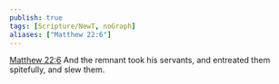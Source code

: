 ```yaml
---
publish: true
tags: [Scripture/NewT, noGraph]
aliases: ["Matthew 22:6"]
---
```

[Matthew 22:6](https://churchofjesuschrist.org/study/scriptures/nt/matt/22?lang=eng&id=p6#p6) And the remnant took his servants, and entreated them spitefully, and slew them.
